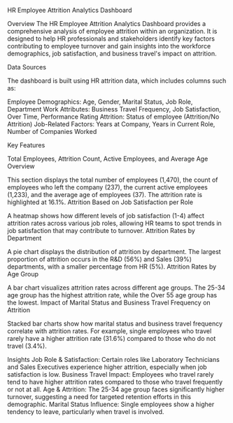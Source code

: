 HR Employee Attrition Analytics Dashboard

Overview
The HR Employee Attrition Analytics Dashboard provides a comprehensive analysis of employee attrition within an organization. It is designed to help HR professionals and stakeholders identify key factors contributing to employee turnover and gain insights into the workforce demographics, job satisfaction, and business travel's impact on attrition.

Data Sources

The dashboard is built using HR attrition data, which includes columns such as:

Employee Demographics: Age, Gender, Marital Status, Job Role, Department
Work Attributes: Business Travel Frequency, Job Satisfaction, Over Time, Performance Rating
Attrition: Status of employee (Attrition/No Attrition)
Job-Related Factors: Years at Company, Years in Current Role, Number of Companies Worked

Key Features

Total Employees, Attrition Count, Active Employees, and Average Age Overview

This section displays the total number of employees (1,470), the count of employees who left the company (237), the current active employees (1,233), and the average age of employees (37). The attrition rate is highlighted at 16.1%.
Attrition Based on Job Satisfaction per Role

A heatmap shows how different levels of job satisfaction (1-4) affect attrition rates across various job roles, allowing HR teams to spot trends in job satisfaction that may contribute to turnover.
Attrition Rates by Department

A pie chart displays the distribution of attrition by department. The largest proportion of attrition occurs in the R&D (56%) and Sales (39%) departments, with a smaller percentage from HR (5%).
Attrition Rates by Age Group

A bar chart visualizes attrition rates across different age groups. The 25-34 age group has the highest attrition rate, while the Over 55 age group has the lowest.
Impact of Marital Status and Business Travel Frequency on Attrition

Stacked bar charts show how marital status and business travel frequency correlate with attrition rates. For example, single employees who travel rarely have a higher attrition rate (31.6%) compared to those who do not travel (3.4%).

Insights
Job Role & Satisfaction: Certain roles like Laboratory Technicians and Sales Executives experience higher attrition, especially when job satisfaction is low.
Business Travel Impact: Employees who travel rarely tend to have higher attrition rates compared to those who travel frequently or not at all.
Age & Attrition: The 25-34 age group faces significantly higher turnover, suggesting a need for targeted retention efforts in this demographic.
Marital Status Influence: Single employees show a higher tendency to leave, particularly when travel is involved.
